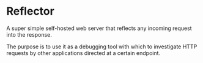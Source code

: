 # Reflector

A super simple self-hosted web server that reflects any incoming request into the response.

The purpose is to use it as a debugging tool with which to investigate HTTP requests by other applications directed at a certain endpoint.